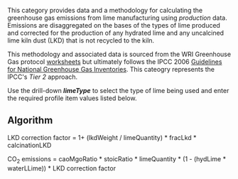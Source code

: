 This category provides data and a methodology for calculating the
greenhouse gas emissions from lime manufacturing using *production*
data. Emissions are disaggregated on the bases of the types of lime
produced and corrected for the production of any hydrated lime and any
uncalcined lime kiln dust (LKD) that is not recycled to the kiln.

This methodology and associated data is sourced from the WRI Greenhouse
Gas protocol
[worksheets](http://www.ghgprotocol.org/calculation-tools/all-tools) but
ultimately follows the IPCC 2006 [Guidelines for National Greenhouse Gas
Inventories](http://www.ipcc-nggip.iges.or.jp/public/2006gl/index.html).
This cateogry represents the IPCC's *Tier 2* approach.

Use the drill-down ***limeType*** to select the type of lime being used
and enter the required profile item values listed below.

## Algorithm

LKD correction factor = 1+ (lkdWeight / limeQuantity) \* fracLkd \*
calcinationLKD

CO<sub>2</sub> emissions = caoMgoRatio \* stoicRatio \* limeQuantity \* (1 -
(hydLime \* waterLLime)) \* LKD correction factor
